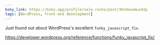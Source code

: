 ```yaml
---
bsky_link: https://bsky.app/profile/vale.rocks/post/3kndoxwmus42p
tags: [WordPress, front-end development]
---
```


Just found out about WordPress's excellent `funky_javascript_fix`.

<https://developer.wordpress.org/reference/functions/funky_javascript_fix/>
